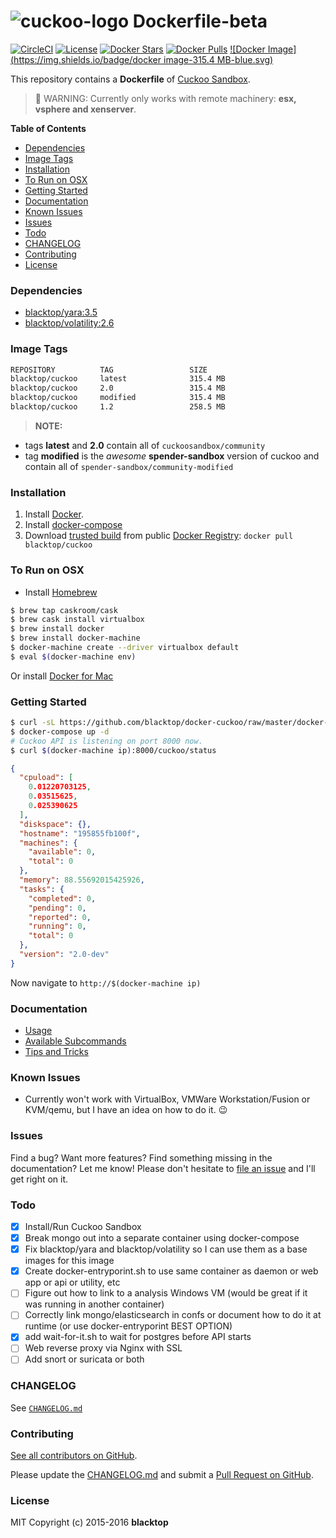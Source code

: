 ![cuckoo-logo](https://github.com/blacktop/docker-cuckoo/raw/master/docs/img/logo.png) Dockerfile-beta
======================================================================================================

[![CircleCI](https://circleci.com/gh/blacktop/docker-cuckoo.png?style=shield)](https://circleci.com/gh/blacktop/docker-cuckoo) [![License](http://img.shields.io/:license-mit-blue.svg)](http://doge.mit-license.org) [![Docker Stars](https://img.shields.io/docker/stars/blacktop/cuckoo.svg)](https://hub.docker.com/r/blacktop/cuckoo/) [![Docker Pulls](https://img.shields.io/docker/pulls/blacktop/cuckoo.svg)](https://hub.docker.com/r/blacktop/cuckoo/) [![Docker Image](https://img.shields.io/badge/docker image-315.4 MB-blue.svg)](https://hub.docker.com/r/blacktop/cuckoo/)

This repository contains a **Dockerfile** of [Cuckoo Sandbox](https://github.com/cuckoosandbox/cuckoo).

> :construction: WARNING: Currently only works with remote machinery: **esx, vsphere and xenserver**.

**Table of Contents**

-	[Dependencies](#dependencies)
-	[Image Tags](#image-tags)
-	[Installation](#installation)
-	[To Run on OSX](#to-run-on-osx)
-	[Getting Started](#getting-started)
-	[Documentation](#documentation)
-	[Known Issues](#known-issues)
-	[Issues](#issues)
-	[Todo](#todo)
-	[CHANGELOG](#changelog)
-	[Contributing](#contributing)
-	[License](#license)

### Dependencies

-	[blacktop/yara:3.5](https://hub.docker.com/r/blacktop/yara/)
-	[blacktop/volatility:2.6](https://hub.docker.com/r/blacktop/volatility/)

### Image Tags

```bash
REPOSITORY          TAG                 SIZE
blacktop/cuckoo     latest              315.4 MB
blacktop/cuckoo     2.0                 315.4 MB
blacktop/cuckoo     modified            315.4 MB
blacktop/cuckoo     1.2                 258.5 MB
```

> **NOTE:**
 * tags **latest** and **2.0** contain all of `cuckoosandbox/community`    
 * tag **modified** is the *awesome* **spender-sandbox** version of cuckoo and contain all of `spender-sandbox/community-modified`  

### Installation

1.	Install [Docker](https://docs.docker.com).
2.	Install [docker-compose](https://docs.docker.com/compose/install/)
3.	Download [trusted build](https://hub.docker.com/r/blacktop/cuckoo/) from public [Docker Registry](https://hub.docker.com/): `docker pull blacktop/cuckoo`

### To Run on OSX

-	Install [Homebrew](http://brew.sh)

```bash
$ brew tap caskroom/cask
$ brew cask install virtualbox
$ brew install docker
$ brew install docker-machine
$ docker-machine create --driver virtualbox default
$ eval $(docker-machine env)
```

Or install [Docker for Mac](https://docs.docker.com/docker-for-mac/)

### Getting Started

```bash
$ curl -sL https://github.com/blacktop/docker-cuckoo/raw/master/docker-compose.yml > docker-compose.yml
$ docker-compose up -d
# Cuckoo API is listening on port 8000 now.
$ curl $(docker-machine ip):8000/cuckoo/status
```

```json
{
  "cpuload": [
    0.01220703125,
    0.03515625,
    0.025390625
  ],
  "diskspace": {},
  "hostname": "195855fb100f",
  "machines": {
    "available": 0,
    "total": 0
  },
  "memory": 88.55692015425926,
  "tasks": {
    "completed": 0,
    "pending": 0,
    "reported": 0,
    "running": 0,
    "total": 0
  },
  "version": "2.0-dev"
}
```

Now navigate to `http://$(docker-machine ip)`

### Documentation

-	[Usage](https://github.com/blacktop/docker-cuckoo/blob/master/docs/usage.md)
-	[Available Subcommands](https://github.com/blacktop/docker-cuckoo/blob/master/docs/subcmd.md)
-	[Tips and Tricks](https://github.com/blacktop/docker-cuckoo/blob/master/docs/tips-tricks.md)

### Known Issues

-	Currently won't work with VirtualBox, VMWare Workstation/Fusion or KVM/qemu, but I have an idea on how to do it. :wink:

### Issues

Find a bug? Want more features? Find something missing in the documentation? Let me know! Please don't hesitate to [file an issue](https://github.com/blacktop/docker-cuckoo/issues/new) and I'll get right on it.

### Todo

-	[x] Install/Run Cuckoo Sandbox
-	[x] Break mongo out into a separate container using docker-compose
-	[x] Fix blacktop/yara and blacktop/volatility so I can use them as a base images for this image
-	[x] Create docker-entryporint.sh to use same container as daemon or web app or api or utility, etc
-	[ ] Figure out how to link to a analysis Windows VM (would be great if it was running in another container)
-	[ ] Correctly link mongo/elasticsearch in confs or document how to do it at runtime (or use docker-entryporint BEST OPTION)
-	[x] add wait-for-it.sh to wait for postgres before API starts  
-	[ ] Web reverse proxy via Nginx with SSL
-	[ ] Add snort or suricata or both

### CHANGELOG

See [`CHANGELOG.md`](https://github.com/blacktop/docker-cuckoo/blob/master/CHANGELOG.md)

### Contributing

[See all contributors on GitHub](https://github.com/blacktop/docker-cuckoo/graphs/contributors).

Please update the [CHANGELOG.md](https://github.com/blacktop/docker-cuckoo/blob/master/CHANGELOG.md) and submit a [Pull Request on GitHub](https://help.github.com/articles/using-pull-requests/).

### License

MIT Copyright (c) 2015-2016 **blacktop**
